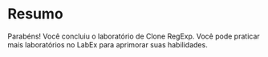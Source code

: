 # Resumo

Parabéns! Você concluiu o laboratório de Clone RegExp. Você pode praticar mais laboratórios no LabEx para aprimorar suas habilidades.
